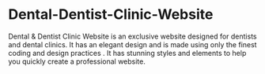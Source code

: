 # Dental-Dentist-Clinic-Website
Dental &amp; Dentist Clinic Website is an exclusive website designed for dentists and dental clinics. It has an elegant design and is made using only the finest coding and design practices . It has stunning styles and elements to help you quickly create a professional website. 
